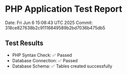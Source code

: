 # PHP Application Test Report
Date: Fri Jun  6 15:08:43 UTC 2025
Commit: 318ce827638b2c91116849589b2bd7036b475db5

## Test Results
- PHP Syntax Check: ✅ Passed
- Database Connection: ✅ Passed
- Database Schema: ✅ Tables created successfully
